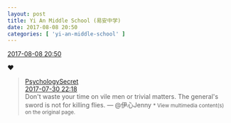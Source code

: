 ```yaml
---
layout: post
title: Yi An Middle School (易安中学)
date: 2017-08-08 20:50
categories: [ 'yi-an-middle-school' ]
---
```


<div class="weibo-info">
  <a href="http://weibo.com/6074218720/FgbvC7Vnn">2017-08-08 20:50</a>
</div>

:heart:

<!-- more -->

> <div class="weibo-post-name">
>   <a href="http://weibo.com/u/2231283485">PsychologySecret</a>
> </div>
> <div class="weibo-info">
>   <a href="http://weibo.com/2231283485/FePeNE5m8">2017-07-30 22:18</a>
> </div>
> Don't waste your time on vile men or trivial matters. The general's sword is not for killing flies. — @伊心Jenny  
> <small>* View multimedia content(s) on the original page.</small>
